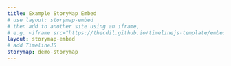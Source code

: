 ```yaml
---
title: Example StoryMap Embed
# use layout: storymap-embed 
# then add to another site using an iframe,
# e.g. <iframe src="https://thecdil.github.io/timelinejs-template/embed.html" width='100%' height='600' frameborder='0'></iframe>
layout: storymap-embed
# add TimelineJS
storymap: demo-storymap
---
```

